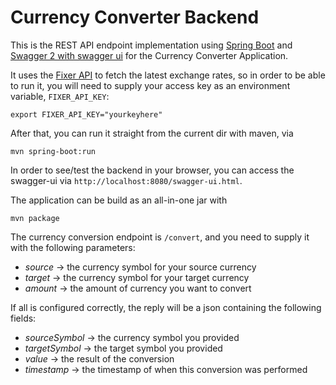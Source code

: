 # Currency Converter Backend

This is the REST API endpoint implementation using [Spring Boot](https://projects.spring.io/spring-boot/) and [Swagger 2 with swagger ui](https://swagger.io/tools/swagger-ui/) for the Currency Converter Application.

It uses the [Fixer API](http://fixer.io) to fetch the latest exchange rates, so in order to be able to run it, you will need to supply your access key as an environment variable, `FIXER_API_KEY`:

```
export FIXER_API_KEY="yourkeyhere"
```

After that, you can run it straight from the current dir with maven, via

```
mvn spring-boot:run
```

In order to see/test the backend in your browser, you can access the swagger-ui via `http://localhost:8080/swagger-ui.html`.

The application can be build as an all-in-one jar with

```
mvn package
```

The currency conversion endpoint is `/convert`, and you need to supply it with the following parameters:

* *source* -> the currency symbol for your source currency
* *target* -> the currency symbol for your target currency
* *amount* -> the amount of currency you want to convert

If all is configured correctly, the reply will be a json containing the following fields:

* *sourceSymbol* -> the currency symbol you provided
* *targetSymbol* -> the target symbol you provided
* *value* -> the result of the conversion
* *timestamp* -> the timestamp of when this conversion was performed